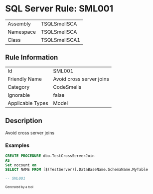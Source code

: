 ﻿# SQL Server Rule: SML001
  
|    |    |
|----|----|
| Assembly | TSQLSmellSCA |
| Namespace | TSQLSmellSCA |
| Class | TSQLSmellSCA1 |
  
## Rule Information
  
|    |    |
|----|----|
| Id | SML001 |
| Friendly Name | Avoid cross server joins |
| Category | CodeSmells |
| Ignorable | false |
| Applicable Types | Model  |
  
## Description
  
Avoid cross server joins
  
### Examples
  
```sql
CREATE PROCEDURE dbo.TestCrossServerJoin
AS
Set nocount on
SELECT NAME FROM [$(TestServer)].DataBaseName.SchemaName.MyTable

-- SML001
```
  
<sub><sup>Generated by a tool</sup></sub>
